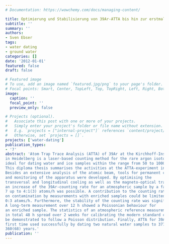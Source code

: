 ```yaml
---
# Documentation: https://wowchemy.com/docs/managing-content/

title: Optimierung und Stabilisierung von 39Ar-ATTA bis hin zur erstmaligen Anwendung auf die Datierung natürlicher Wasserproben
subtitle: ''
summary: ''
authors:
- Sven Ebser
tags:
- water dating
- ground water
categories: []
date: '2012-01-01'
featured: false
draft: false

# Featured image
# To use, add an image named `featured.jpg/png` to your page's folder.
# Focal points: Smart, Center, TopLeft, Top, TopRight, Left, Right, BottomLeft, Bottom, BottomRight.
image:
  caption: ''
  focal_point: ''
  preview_only: false

# Projects (optional).
#   Associate this post with one or more of your projects.
#   Simply enter your project's folder or file name without extension.
#   E.g. `projects = ["internal-project"]` references `content/project/deep-learning/index.md`.
#   Otherwise, set `projects = []`.
projects: ['water-dating']
publication_types:
- '7'
abstract: 'Atom Trap Trace Analysis (ATTA) of 39Ar at the Kirchhoff-Institute for Physics
in Heidelberg is a laser-based counting method for the rare argon isotope 39Ar. Due to its half-life of 269 a it is
ideal for dating water and ice samples within the range from 50 to 1000 years.
This diploma thesis summarises the activities at the ATTA-experiment in 2012.
Besides an extensive analysis of the atomic beam, tools for permanent characterisation
and monitoring of the apparatus were developed. By optimising the
transversal and longitudinal cooling as well as the magneto-optical trap (MOT)
an increase of the 39Ar-counting rate for an atmospheric sample by a factor of
7 up to 4:1(3) atoms/h was possible. A contribution to the counting rate based
on contamination by measurements with enriched samples could be limited to
0:3 atoms/h. Furthermore, the stability of the counting rate was significantly improved.
A long-term measurement over 12 h showed a Poissonian behaviour for
an enriched sample. The statistics of an atmospheric reference measurement over
in total 48 h spread over 2 weeks for calibrating the modern standard could also
be demonstrated to follow a Poisson distribution. Finally, ATTA for 39Ar was the
first time used successfully by dating two natural water samples to 377(66) and
360(68) years.'
publication: ''
---
```

